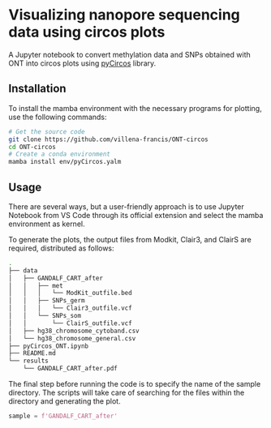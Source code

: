 # Visualizing nanopore sequencing data using circos plots

A Jupyter notebook to convert methylation data and SNPs obtained with ONT into 
circos plots using [pyCircos](https://github.com/ponnhide/pyCircos) 
library.

## Installation

To install the mamba environment with the necessary programs for plotting, use 
the following commands:

```sh
# Get the source code
git clone https://github.com/villena-francis/ONT-circos
cd ONT-circos
# Create a conda environment 
mamba install env/pyCircos.yalm
```

## Usage

There are several ways, but a user-friendly approach is to use Jupyter Notebook 
from VS Code through its official extension and select the mamba environment as 
kernel.

To generate the plots, the output files from Modkit, Clair3, and ClairS are 
required, distributed as follows:

```sh
.
├── data
│   ├── GANDALF_CART_after
│   │   ├── met
│   │   │   └── ModKit_outfile.bed
│   │   ├── SNPs_germ
│   │   │   └── Clair3_outfile.vcf
│   │   └── SNPs_som
│   │       └── ClairS_outfile.vcf
│   ├── hg38_chromosome_cytoband.csv
│   └── hg38_chromosome_general.csv
├── pyCircos_ONT.ipynb
├── README.md
└── results
    └── GANDALF_CART_after.pdf
```
The final step before running the code is to specify the name of the sample 
directory. The scripts will take care of searching for the files within the 
directory and generating the plot.

```py
sample = f'GANDALF_CART_after'
```

